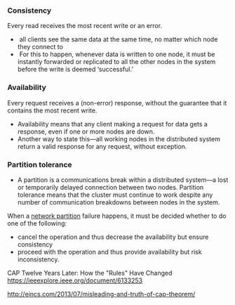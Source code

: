 
### **Consistency**
Every read receives the most recent write or an error.

-  all clients see the same data at the same time, no matter which node they connect to
-  For this to happen, whenever data is written to one node, it must be instantly forwarded or replicated to all the other nodes in the system before the write is deemed ‘successful.’

### **Availability**
Every request receives a (non-error) response, without the guarantee that it contains the most recent write.

- Availability means that any client making a request for data gets a response, even if one or more nodes are down.
- Another way to state this—all working nodes in the distributed system return a valid response for any request, without exception.

### **Partition tolerance**
- A partition is a communications break within a distributed system—a lost or temporarily delayed connection between two nodes. Partition tolerance means that the cluster must continue to work despite any number of communication breakdowns between nodes in the system.

When a [network partition](https://en.wikipedia.org/wiki/Network_partition "Network partition") failure happens, it must be decided whether to do one of the following:

- cancel the operation and thus decrease the availability but ensure consistency
- proceed with the operation and thus provide availability but risk inconsistency.


CAP Twelve Years Later: How the "Rules" Have Changed
https://ieeexplore.ieee.org/document/6133253


http://eincs.com/2013/07/misleading-and-truth-of-cap-theorem/